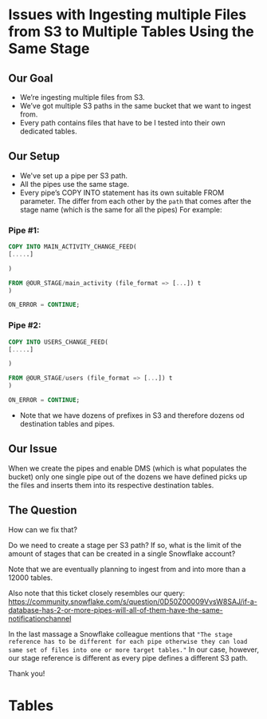 # Issues with Ingesting multiple Files from S3 to Multiple Tables Using the Same Stage

## Our Goal
- We’re ingesting multiple files from S3.
- We’ve got multiple S3 paths in the same bucket that we want to ingest from.
- Every path contains files that have to be I tested into their own dedicated tables.

## Our Setup
- We've set up a pipe per S3 path.
- All the pipes use the same stage.
- Every pipe’s COPY INTO statement has its own suitable FROM parameter. The differ from each other by the `path` that comes after the stage name (which is the same for all the pipes) For example:
### Pipe #1:
```sql
COPY INTO MAIN_ACTIVITY_CHANGE_FEED(
[.....]

)

FROM @OUR_STAGE/main_activity (file_format => [...]) t
)

ON_ERROR = CONTINUE;
```


### Pipe #2:
```sql
COPY INTO USERS_CHANGE_FEED(
[.....]

)

FROM @OUR_STAGE/users (file_format => [...]) t
)

ON_ERROR = CONTINUE;
```

- Note that we have dozens of prefixes in S3 and therefore dozens od destination tables and pipes.

## Our Issue

When we create the pipes and enable DMS (which is what populates the bucket) only one single pipe out of the dozens we have defined picks up the files and inserts them into its respective destination tables.


## The Question
How can we fix that?

Do we need to create a stage per S3 path?
If so, what is the limit of the amount of stages that can be created in a single Snowflake account?

Note that we are eventually planning to ingest from and into more than a 12000 tables.

Also note that this ticket closely resembles our query: https://community.snowflake.com/s/question/0D50Z00009VvsW8SAJ/if-a-database-has-2-or-more-pipes-will-all-of-them-have-the-same-notificationchannel

In the last massage a Snowflake colleague mentions that `"The stage reference has to be different for each pipe otherwise they can load same set of files into one or more target tables."`
In our case, however, our stage reference is different as every pipe defines a different S3 path.


Thank you!


# Tables

